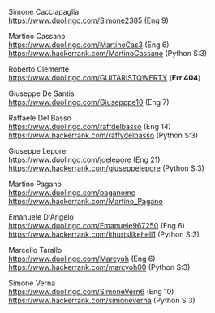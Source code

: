 Simone Cacciapaglia<br>
https://www.duolingo.com/Simone2385 (Eng 9)<br>

Martino Cassano<br>
https://www.duolingo.com/MartinoCas3 (Eng 6)<br>
https://www.hackerrank.com/MartinoCassano (Python S:3)<br>

Roberto Clemente<br>
https://www.duolingo.com/GUITARISTQWERTY  (<strong>Err 404</strong>)<br>

Giuseppe De Santis<br>
https://www.duolingo.com/Giusepppe10 (Eng 7)<br>

Raffaele Del Basso<br>
https://www.duolingo.com/raffdelbasso (Eng 14)<br>
https://www.hackerrank.com/raffydelbasso (Python S:3)<br>

Giuseppe Lepore<br>
https://www.duolingo.com/joelepore (Eng 21) <br> 
https://www.hackerrank.com/giuseppelepore (Python S:3)<br>

Martino Pagano<br>
https://www.duolingo.com/paganomc<br>
https://www.hackerrank.com/Martino_Pagano<br>

Emanuele D'Angelo<br>
https://www.duolingo.com/Emanuele967250 (Eng 6)<br>
https://www.hackerrank.com/ithurtslikehell1 (Python S:3)<br>

Marcello Tarallo<br>
https://www.duolingo.com/Marcyoh (Eng 6)<br>
https://www.hackerrank.com/marcyoh00 (Python S:3)<br>

Simone Verna<br>
https://www.duolingo.com/SimoneVern6 (Eng 10)<br>
https://www.hackerrank.com/simoneverna (Python S:3)<br>

